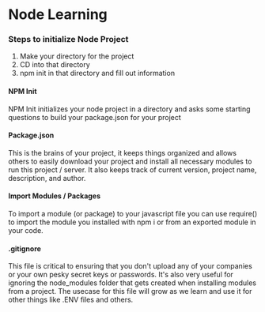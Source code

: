 # Node Learning

### Steps to initialize Node Project

1. Make your directory for the project
2. CD into that directory
3. npm init in that directory and fill out information

#### NPM Init

NPM Init initializes your node project in a directory and asks some starting questions to build your package.json for your project

#### Package.json

This is the brains of your project, it keeps things organized and allows others to easily download your project and install all necessary modules to run this project / server. It also keeps track of current version, project name, description, and author.

#### Import Modules / Packages

To import a module (or package) to your javascript file you can use require() to import the module you installed with npm i or from an exported module in your code. 

#### .gitignore

This file is critical to ensuring that you don't upload any of your companies or your own pesky secret keys or passwords. It's also very useful for ignoring the node_modules folder that gets created when installing modules from a project. The usecase for this file will grow as we learn and use it for other things like .ENV files and others.
